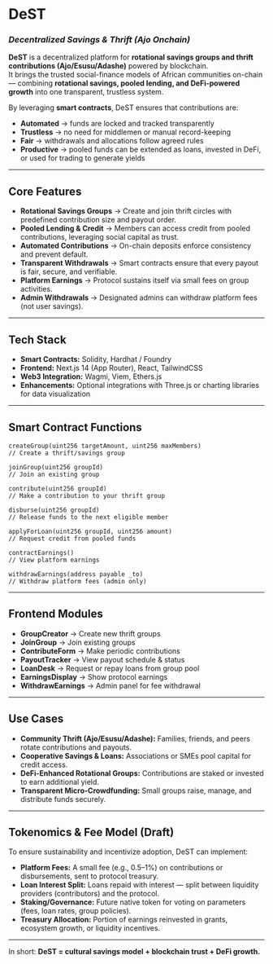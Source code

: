 # DeST

### _Decentralized Savings & Thrift (Ajo Onchain)_

**DeST** is a decentralized platform for **rotational savings groups and thrift contributions (Ajo/Esusu/Adashe)** powered by blockchain.  
It brings the trusted social-finance models of African communities on-chain — combining **rotational savings, pooled lending, and DeFi-powered growth** into one transparent, trustless system.

By leveraging **smart contracts**, DeST ensures that contributions are:

- **Automated** → funds are locked and tracked transparently
- **Trustless** → no need for middlemen or manual record-keeping
- **Fair** → withdrawals and allocations follow agreed rules
- **Productive** → pooled funds can be extended as loans, invested in DeFi, or used for trading to generate yields

---

## Core Features

- **Rotational Savings Groups** → Create and join thrift circles with predefined contribution size and payout order.
- **Pooled Lending & Credit** → Members can access credit from pooled contributions, leveraging social capital as trust.
- **Automated Contributions** → On-chain deposits enforce consistency and prevent default.
- **Transparent Withdrawals** → Smart contracts ensure that every payout is fair, secure, and verifiable.
- **Platform Earnings** → Protocol sustains itself via small fees on group activities.
- **Admin Withdrawals** → Designated admins can withdraw platform fees (not user savings).

---

## Tech Stack

- **Smart Contracts:** Solidity, Hardhat / Foundry
- **Frontend:** Next.js 14 (App Router), React, TailwindCSS
- **Web3 Integration:** Wagmi, Viem, Ethers.js
- **Enhancements:** Optional integrations with Three.js or charting libraries for data visualization

---

## Smart Contract Functions

```solidity
createGroup(uint256 targetAmount, uint256 maxMembers)
// Create a thrift/savings group

joinGroup(uint256 groupId)
// Join an existing group

contribute(uint256 groupId)
// Make a contribution to your thrift group

disburse(uint256 groupId)
// Release funds to the next eligible member

applyForLoan(uint256 groupId, uint256 amount)
// Request credit from pooled funds

contractEarnings()
// View platform earnings

withdrawEarnings(address payable _to)
// Withdraw platform fees (admin only)
```

---

## Frontend Modules

- **GroupCreator** → Create new thrift groups
- **JoinGroup** → Join existing groups
- **ContributeForm** → Make periodic contributions
- **PayoutTracker** → View payout schedule & status
- **LoanDesk** → Request or repay loans from group pool
- **EarningsDisplay** → Show protocol earnings
- **WithdrawEarnings** → Admin panel for fee withdrawal

---

## Use Cases

- **Community Thrift (Ajo/Esusu/Adashe):** Families, friends, and peers rotate contributions and payouts.
- **Cooperative Savings & Loans:** Associations or SMEs pool capital for credit access.
- **DeFi-Enhanced Rotational Groups:** Contributions are staked or invested to earn additional yield.
- **Transparent Micro-Crowdfunding:** Small groups raise, manage, and distribute funds securely.

---

## Tokenomics & Fee Model (Draft)

To ensure sustainability and incentivize adoption, DeST can implement:

- **Platform Fees:** A small fee (e.g., 0.5–1%) on contributions or disbursements, sent to protocol treasury.
- **Loan Interest Split:** Loans repaid with interest — split between liquidity providers (contributors) and the protocol.
- **Staking/Governance:** Future native token for voting on parameters (fees, loan rates, group policies).
- **Treasury Allocation:** Portion of earnings reinvested in grants, ecosystem growth, or liquidity incentives.

---

In short: **DeST = cultural savings model + blockchain trust + DeFi growth.**
